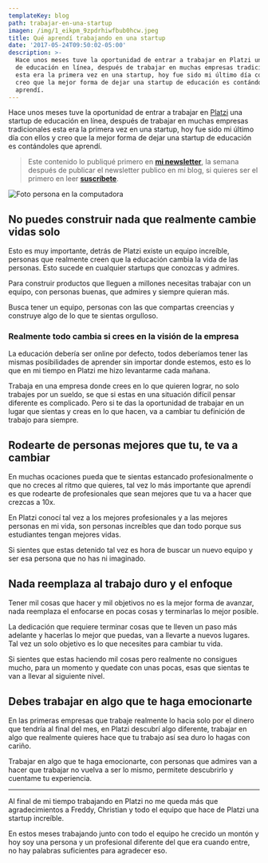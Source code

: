 ```yaml
---
templateKey: blog
path: trabajar-en-una-startup
imagen: /img/1_eikpm_9zpdrhiwfbub0hcw.jpeg
title: Qué aprendí trabajando en una startup
date: '2017-05-24T09:50:02-05:00'
description: >-
  Hace unos meses tuve la oportunidad de entrar a trabajar en Platzi una startup
  de educación en línea, después de trabajar en muchas empresas tradicionales
  esta era la primera vez en una startup, hoy fue sido mi último día con ellos y
  creo que la mejor forma de dejar una startup de educación es contándoles que
  aprendí.
---
```

Hace unos meses tuve la oportunidad de entrar a trabajar en [Platzi](https://platzi.com/) una startup de educación en línea, después de trabajar en muchas empresas tradicionales esta era la primera vez en una startup, hoy fue sido mi último día con ellos y creo que la mejor forma de dejar una startup de educación es contándoles que aprendí.

>  Este contenido lo publiqué primero en **[mi newsletter](https://tinyletter.com/yeion7)**, la semana después de publicar el newsletter publico en mi blog, si quieres ser el primero en leer **[suscríbete](https://tinyletter.com/yeion7)**.

![Foto persona en la computadora](/img/1_eikpm_9zpdrhiwfbub0hcw.jpeg)



## No puedes construir nada que realmente cambie vidas solo

Esto es muy importante, detrás de Platzi existe un equipo increíble, personas que realmente creen que la educación cambia la vida de las personas. Esto sucede en cualquier startups que conozcas y admires.

Para construir productos que lleguen a millones necesitas trabajar con un equipo, con personas buenas, que admires y siempre quieran más.

Busca tener un equipo, personas con las que compartas creencias y construye algo de lo que te sientas orgulloso.

### Realmente todo cambia si crees en la visión de la empresa

La educación debería ser online por defecto, todos deberíamos tener las mismas posibilidades de aprender sin importar donde estemos, esto es lo que en mi tiempo en Platzi me hizo levantarme cada mañana.

Trabaja en una empresa donde crees en lo que quieren lograr, no solo trabajes por un sueldo, se que si estas en una situación difícil pensar diferente es complicado.
Pero si te das la oportunidad de trabajar en un lugar que sientas y creas en lo que hacen, va a cambiar tu definición de trabajo para siempre.

## Rodearte de personas mejores que tu, te va a cambiar

En muchas ocaciones pueda que te sientas estancado profesionalmente o que no creces al ritmo que quieres, tal vez lo más importante que aprendí es que rodearte de profesionales que sean mejores que tu va a hacer que crezcas a 10x.

En Platzi conocí tal vez a los mejores profesionales y a las mejores personas en mi vida, son personas increíbles que dan todo porque sus estudiantes tengan mejores vidas.

Si sientes que estas detenido tal vez es hora de buscar un nuevo equipo y ser esa persona que no has ni imaginado.

## Nada reemplaza al trabajo duro y el enfoque

Tener mil cosas que hacer y mil objetivos no es la mejor forma de avanzar, nada reemplaza el enfocarse en pocas cosas y terminarlas lo mejor posible.

La dedicación que requiere terminar cosas que te lleven un paso más adelante y hacerlas lo mejor que puedas, van a llevarte a nuevos lugares. Tal vez un solo objetivo es lo que necesites para cambiar tu vida.

Si sientes que estas haciendo mil cosas pero realmente no consigues mucho, para un momento y quedate con unas pocas, esas que sientas te van a llevar al siguiente nivel.

## Debes trabajar en algo que te haga emocionarte

En las primeras empresas que trabaje realmente lo hacia solo por el dinero que tendría al final del mes, en Platzi descubrí algo diferente, trabajar en algo que realmente quieres hace que tu trabajo así sea duro lo hagas con cariño.

Trabajar en algo que te haga emocionarte, con personas que admires van a hacer que trabajar no vuelva a ser lo mismo, permitete descubrirlo y cuentame tu experiencia.

- - -

Al final de mi tiempo trabajando en Platzi no me queda más que agradecimientos a Freddy, Christian y todo el equipo que hace de Platzi una startup increíble.

En estos meses trabajando junto con todo el equipo he crecido un montón y hoy soy una persona y un profesional diferente del que era cuando entre, no hay palabras suficientes para agradecer eso.
